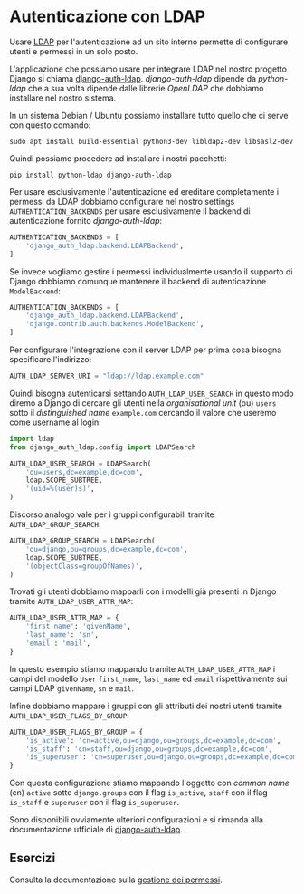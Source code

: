 # Autenticazione con LDAP

Usare [LDAP](https://en.wikipedia.org/wiki/Lightweight_Directory_Access_Protocol) per l'autenticazione
ad un sito interno permette di configurare utenti e permessi in un solo posto.

L'applicazione che possiamo usare per integrare LDAP nel nostro progetto Django si chiama
[django-auth-ldap](https://github.com/django-auth-ldap/django-auth-ldap).
*django-auth-ldap* dipende da *python-ldap* che a sua volta dipende dalle librerie *OpenLDAP* che
dobbiamo installare nel nostro sistema.

In un sistema Debian / Ubuntu possiamo installare tutto quello che ci serve con questo comando:

```shell
sudo apt install build-essential python3-dev libldap2-dev libsasl2-dev
```

Quindi possiamo procedere ad installare i nostri pacchetti:

```shell
pip install python-ldap django-auth-ldap
```

Per usare esclusivamente l'autenticazione ed ereditare completamente i permessi da LDAP dobbiamo
configurare nel nostro settings `AUTHENTICATION_BACKENDS` per usare esclusivamente il backend
di autenticazione fornito *django-auth-ldap*:

```python
AUTHENTICATION_BACKENDS = [
    'django_auth_ldap.backend.LDAPBackend',
]
```

Se invece vogliamo gestire i permessi individualmente usando il supporto di Django dobbiamo
comunque mantenere il backend di autenticazione `ModelBackend`:

```python
AUTHENTICATION_BACKENDS = [
    'django_auth_ldap.backend.LDAPBackend',
    'django.contrib.auth.backends.ModelBackend',
]
```

Per configurare l'integrazione con il server LDAP per prima cosa bisogna specificare l'indirizzo:

```python
AUTH_LDAP_SERVER_URI = "ldap://ldap.example.com"
```

Quindi bisogna autenticarsi settando `AUTH_LDAP_USER_SEARCH` in questo modo diremo a Django di cercare
gli utenti nella *organisational unit* (ou) `users` sotto il *distinguished name* `example.com` cercando
il valore che useremo come username al login:

```python
import ldap
from django_auth_ldap.config import LDAPSearch

AUTH_LDAP_USER_SEARCH = LDAPSearch(
    'ou=users,dc=example,dc=com',
    ldap.SCOPE_SUBTREE,
    '(uid=%(user)s)',
)
```

Discorso analogo vale per i gruppi configurabili tramite `AUTH_LDAP_GROUP_SEARCH`:

```python
AUTH_LDAP_GROUP_SEARCH = LDAPSearch(
    'ou=django,ou=groups,dc=example,dc=com',
    ldap.SCOPE_SUBTREE,
    '(objectClass=groupOfNames)',
)
```

Trovati gli utenti dobbiamo mapparli con i modelli già presenti in Django tramite
`AUTH_LDAP_USER_ATTR_MAP`:

```python
AUTH_LDAP_USER_ATTR_MAP = {
    'first_name': 'givenName',
    'last_name': 'sn',
    'email': 'mail',
}
```

In questo esempio stiamo mappando tramite `AUTH_LDAP_USER_ATTR_MAP` i campi del modello `User`
`first_name`, `last_name` ed `email` rispettivamente sui campi LDAP `givenName`, `sn` e `mail`.

Infine dobbiamo mappare i gruppi con gli attributi dei nostri utenti tramite
`AUTH_LDAP_USER_FLAGS_BY_GROUP`:

```python
AUTH_LDAP_USER_FLAGS_BY_GROUP = {
    'is_active': 'cn=active,ou=django,ou=groups,dc=example,dc=com',
    'is_staff': 'cn=staff,ou=django,ou=groups,dc=example,dc=com',
    'is_superuser': 'cn=superuser,ou=django,ou=groups,dc=example,dc=com',
}
```

Con questa configurazione stiamo mappando l'oggetto con *common name* (cn) `active` sotto
`django.groups` con il flag `is_active`, `staff` con il flag `is_staff` e `superuser` con il flag
`is_superuser`.


Sono disponibili ovviamente ulteriori configurazioni e si rimanda alla documentazione ufficiale di
[django-auth-ldap](https://django-auth-ldap.readthedocs.io/en/latest/).

## Esercizi

Consulta la documentazione sulla [gestione dei permessi](https://docs.djangoproject.com/en/3.2/topics/auth/default/#permissions-and-authorization).
